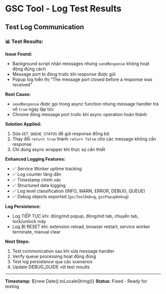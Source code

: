 # GSC Tool - Log Test Results

## Test Log Communication

### 📊 Test Results:

**Issue Found:**
- Background script nhận messages nhưng `sendResponse` không hoạt động đúng cách
- Message port bị đóng trước khi response được gửi
- Popup log hiển thị "The message port closed before a response was received"

**Root Cause:**
- `sendResponse` được gọi trong async function nhưng message handler trả về `true` ngay lập tức
- Chrome đóng message port trước khi async operation hoàn thành

**Solution Applied:**
1. Sửa `GET_QUEUE_STATUS` để gửi response đồng bộ
2. Thay đổi `return true` thành `return false` cho các message không cần response
3. Chỉ dùng async wrapper khi thực sự cần thiết

**Enhanced Logging Features:**
- ✅ Service Worker uptime tracking
- ✅ Log counter tăng dần 
- ✅ Timestamp chính xác
- ✅ Structured data logging
- ✅ Log level classification (INFO, WARN, ERROR, DEBUG, QUEUE)
- ✅ Debug objects exported (`gscToolDebug`, `gscPopupDebug`)

**Log Persistence:**
- Log TIẾP TỤC khi: đóng/mở popup, đóng/mở tab, chuyển tab, lock/unlock máy
- Log BỊ RESET khi: extension reload, browser restart, service worker terminate, manual clear

**Next Steps:**
1. Test communication sau khi sửa message handler
2. Verify queue processing hoạt động đúng
3. Test log persistence qua các scenarios
4. Update DEBUG_GUIDE với test results

---
**Timestamp:** ${new Date().toLocaleString()}
**Status:** Fixed - Ready for testing
